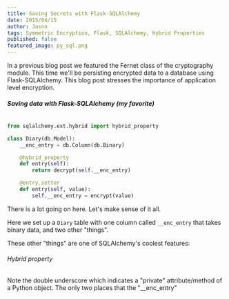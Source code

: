 ```yaml
---
title: Saving Secrets with Flask-SQLAlchemy
date: 2015/04/15
author: Jason
tags: Symmetric Encryption, Flask, SQLAlchemy, Hybrid Properties
published: false
featured_image: py_sql.png
---
```


In a previous blog post we featured the Fernet class of the cryptography module. This time we'll be persisting encrypted data to a database using Flask-SQLAlchemy. This blog post stresses the importance of application level encryption.


##### Saving data with Flask-SQLAlchemy (my favorite)


```python

from sqlalchemy.ext.hybrid import hybrid_property

class Diary(db.Model):
    __enc_entry = db.Column(db.Binary)

    @hybrid_property
    def entry(self):
        return decrypt(self.__enc_entry)

    @entry.setter
    def entry(self, value):
        self.__enc_entry = encrypt(value)

```

There is a lot going on here. Let's make sense of it all.

Here we set up a ```Diary``` table with one column called ```__enc_entry``` that takes binary data, and two other "things".

These other "things" are one of SQLAlchemy's coolest features:

###### Hybrid property

Note the double underscore which indicates a "private" attribute/method of a Python object. The only two places that the "__enc_entry"
